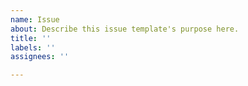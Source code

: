 ```yaml
---
name: Issue
about: Describe this issue template's purpose here.
title: ''
labels: ''
assignees: ''

---
```



